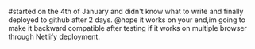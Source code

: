 #started on the 4th of January and didn't know what to write and finally deployed to github after 2 days.
@hope it works on your end,im going to make it backward compatible after testing if it works on multiple browser through Netlify deployment.
